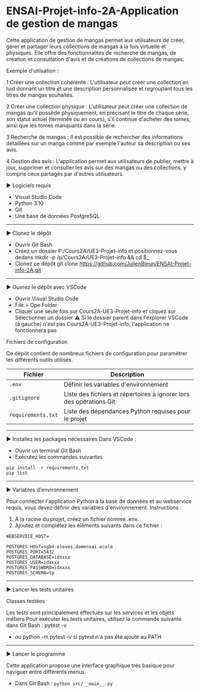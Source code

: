 # ENSAI-Projet-info-2A-Application de gestion de mangas

Cette application de gestion de mangas permet aux utilisateurs de créer, gérer et partager leurs collections de mangas à la fois virtuelle et physiques. Elle offre des fonctionnalités de recherche de mangas, de création et consultation d'avis et de créations de collections de mangas.

Exemple d'utilsation : 

1 Créer une collection cohérente : L'utilisateur peut créer une collection en luid donnant un titre et une description personnalisée et regroupant tous les titres de mangas souhaités.

2 Créer une collection physique : L'utilisateur peut créer une collection de mangas qu'il possède physiquement, en précisant le titre de chaque série, son statut actuel (terminée ou en cours), s'il continue d'acheter des tomes, ainsi que les tomes manquants dans la série.

3 Recherche de mangas : Il est possible de rechercher des informations détaillées sur un manga comme par exemple l'auteur sa description ou ses avis.

4 Gestion des avis : L'application permet aux utilisateurs de publier, mettre à jour, supprimer et consulter les avis sur des mangas ou des collections, y compris ceux partagés par d'autres utilisateurs.

▶️ Logiciels requis

- Visual Studio Code
- Python 3.10
- Git
- Une base de données PostgreSQL
  
---

▶️ Clonez le dépôt
- Ouvrir Git Bash
- Créez un dossier P:/Cours2A/UE3-Projet-info et positionnez-vous dedans
mkdir -p /p/Cours2A/UE3-Projet-info && cd $_
- Clonez ce dépôt
git clone https://github.com/JulienBleun/ENSAI-Projet-info-2A.git

---

▶️ Ouvrez le dépôt avec VSCode
- Ouvrir Visual Studio Code
- File > Ope Folder
- Cliquer une seule fois sur Cours2A-UE3-Projet-info et cliquez sur Sélectionner un dossier
⚠️ Si le dossier parent dans l'explorer VSCode (à gauche) n'est pas Cours2A-UE3-Projet-info, l'application ne fonctionnera pas

Fichiers de configuration

Ce dépôt contient de nombreux fichiers de configuration pour paramétrer les différents outils utilisés.

| Fichier                  | Description                                         |
|--------------------------|-----------------------------------------------------|
| `.env`                   | Définir les variables d'environnement               |
| `.gitignore`             | Liste des fichiers et répertoires à ignorer lors des opérations Git |
| `requirements.txt`       | Liste des dépendances Python requises pour le projet |


---


▶️ Installez les packages nécessaires
Dans VSCode :

 - Ouvrir un terminal Git Bash
 - Exécutez les commandes suivantes
   
```
pip install -r requirements.txt 
pip list
```

---

▶️ Variables d'environnement

Pour connecter l'application Python à la base de données et au webservice requis, vous devez définir des variables d'environnement.
Instructions :
  1. À la racine du projet, créez un fichier nommé .env.
  2. Ajoutez et complétez les éléments suivants dans ce fichier :

  ```
  WEBSERVICE_HOST=

  POSTGRES_HOST=sgbd-eleves.domensai.ecole
  POSTGRES_PORT=5432
  POSTGRES_DATABASE=idxxxx
  POSTGRES_USER=idxxxx
  POSTGRES_PASSWORD=idxxxx
  POSTGRES_SCHEMA=tp

  ```

---
▶️ Lancer les tests unitaires

Classes testées

Les tests sont principalement effectués sur les services et les objets métiers
Pour exécuter les tests unitaires, utilisez la commande suivante dans Git Bash : pytest -v
- ou python -m pytest -v si pytest n'a pas été ajouté au PATH

---

▶️ Lancer le programme

Cette application propose une interface graphique très basique pour naviguer entre différents menus.

- Dans Git Bash : ```python src/__main__.py```
